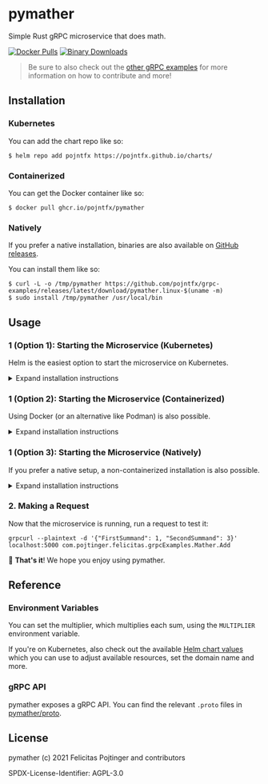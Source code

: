 # pymather

Simple Rust gRPC microservice that does math.

[![Docker Pulls](https://img.shields.io/docker/pulls/pojntfx/pymather?label=docker%20pulls)](https://hub.docker.com/r/pojntfx/pymather)
[![Binary Downloads](https://img.shields.io/github/downloads/pojntfx/grpc-examples/latest/pymather.linux-x86_64?label=binary%20downloads)](https://github.com/pojntfx/grpc-examples/releases)

> Be sure to also check out the [other gRPC examples](../README.md) for more information on how to contribute and more!

## Installation

### Kubernetes

You can add the chart repo like so:

```shell
$ helm repo add pojntfx https://pojntfx.github.io/charts/
```

### Containerized

You can get the Docker container like so:

```shell
$ docker pull ghcr.io/pojntfx/pymather
```

### Natively

If you prefer a native installation, binaries are also available on [GitHub releases](https://github.com/pojntfx/grpc-examples/releases).

You can install them like so:

```shell
$ curl -L -o /tmp/pymather https://github.com/pojntfx/grpc-examples/releases/latest/download/pymather.linux-$(uname -m)
$ sudo install /tmp/pymather /usr/local/bin
```

## Usage

### 1 (Option 1): Starting the Microservice (Kubernetes)

Helm is the easiest option to start the microservice on Kubernetes.

<details>
  <summary>Expand installation instructions</summary>

Run the following; see the [Reference](#reference) for more configuration parameters:

```shell
$ helm install pymather pojntfx/pymather --set app.multiplier=1
```

The logs are available like so:

```shell
$ kubectl logs pymather
```

  </details>

### 1 (Option 2): Starting the Microservice (Containerized)

Using Docker (or an alternative like Podman) is also possible.

<details>
  <summary>Expand installation instructions</summary>

Run the following; see the [Reference](#reference) for more configuration parameters:

```shell
$ docker run \
    --name pymather \
    -d \
    --restart always \
    -p 5000:5000 \
    -e MULTIPLIER=1 \
    ghcr.io/pojntfx/pymather
```

The logs are available like so:

```shell
$ docker logs pymather
```

  </details>

### 1 (Option 3): Starting the Microservice (Natively)

If you prefer a native setup, a non-containerized installation is also possible.

<details>
  <summary>Expand installation instructions</summary>

First, create a systemd service for it; see the [Reference](#reference) for more configuration parameters::

```shell
$ mkdir -p ~/.config/systemd/user/
$ cat <<EOT >~/.config/systemd/user/pymather.service
[Unit]
Description=pymather

[Service]
Environment="MULTIPLIER=1"
ExecStart=/usr/local/bin/pymather

[Install]
WantedBy=multi-user.target
EOT
```

Finally, reload systemd and enable the service:

```shell
$ systemctl --user daemon-reload
$ systemctl --user enable --now pymather
```

You can get the logs like so:

```shell
$ journalctl --user -u pymather
```

  </details>

### 2. Making a Request

Now that the microservice is running, run a request to test it:

```shell
grpcurl --plaintext -d '{"FirstSummand": 1, "SecondSummand": 3}' localhost:5000 com.pojtinger.felicitas.grpcExamples.Mather.Add
```

🚀 **That's it**! We hope you enjoy using pymather.

## Reference

### Environment Variables

You can set the multiplier, which multiplies each sum, using the `MULTIPLIER` environment variable.

If you're on Kubernetes, also check out the available [Helm chart values](./charts/pymather/values.yaml) which you can use to adjust available resources, set the domain name and more.

### gRPC API

pymather exposes a gRPC API. You can find the relevant `.proto` files in [pymather/proto](./pymather/proto).

## License

pymather (c) 2021 Felicitas Pojtinger and contributors

SPDX-License-Identifier: AGPL-3.0
